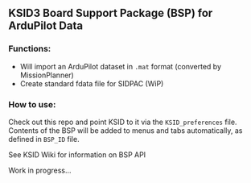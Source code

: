 ## KSID3 Board Support Package (BSP) for ArduPilot Data

### Functions:
- Will import an ArduPilot dataset in `.mat` format (converted by MissionPlanner)
- Create standard fdata file for SIDPAC (WiP)

### How to use:
Check out this repo and point KSID to it via the `KSID_preferences` file. Contents of the BSP will be added to menus and tabs automatically, as defined in `BSP_ID` file.

See KSID Wiki for information on BSP API

Work in progress...